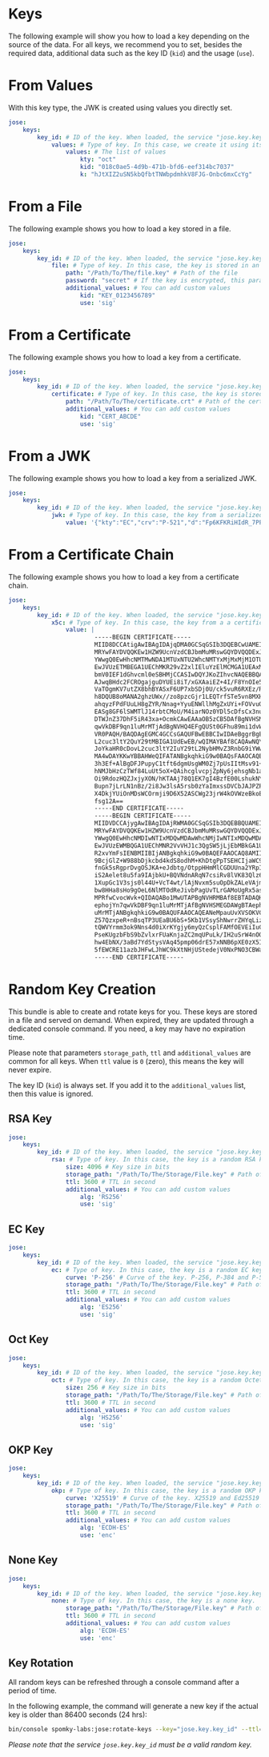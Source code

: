 Keys
====

The following example will show you how to load a key depending on the source of the data.
For all keys, we recommend you to set, besides the required data, additional data such as the key ID (`kid`) and the usage (`use`).

# From Values

With this key type, the JWK is created using values you directly set.

```yml
jose:
    keys:
        key_id: # ID of the key. When loaded, the service "jose.key.key_id" will be created
            values: # Type of key. In this case, we create it using its values
                values: # The list of values
                    kty: "oct"
                    kid: "018c0ae5-4d9b-471b-bfd6-eef314bc7037"
                    k: "hJtXIZ2uSN5kbQfbtTNWbpdmhkV8FJG-Onbc6mxCcYg"
```

# From a File

The following example shows you how to load a key stored in a file.

```yml
jose:
    keys:
        key_id: # ID of the key. When loaded, the service "jose.key.key_id" will be created
            file: # Type of key. In this case, the key is stored in an file.
                path: "/Path/To/The/file.key" # Path of the file
                password: "secret" # If the key is encrypted, this parameter is mandatory
                additional_values: # You can add custom values 
                    kid: "KEY_0123456789"
                    use: 'sig'
```

# From a Certificate

The following example shows you how to load a key from a certificate.

```yml
jose:
    keys:
        key_id: # ID of the key. When loaded, the service "jose.key.key_id" will be created
            certificate: # Type of key. In this case, the key is stored in an certificate.
                path: "/Path/To/The/certificate.crt" # Path of the certificate
                additional_values: # You can add custom values 
                    kid: "CERT_ABCDE"
                    use: 'sig'
```

# From a JWK

The following example shows you how to load a key from a serialized JWK.

```yml
jose:
    keys:
        key_id: # ID of the key. When loaded, the service "jose.key.key_id" will be created
            jwk: # Type of key. In this case, the key from a serialized JWK.
                value: '{"kty":"EC","crv":"P-521","d":"Fp6KFKRiHIdR_7PP2VKxz6OkS_phyoQqwzv2I89-8zP7QScrx5r8GFLcN5mCCNJt3rN3SIgI4XoIQbNePlAj6vE","x":"AVpvo7TGpQk5P7ZLo0qkBpaT-fFDv6HQrWElBKMxcrJd_mRNapweATsVv83YON4lTIIRXzgGkmWeqbDr6RQO-1cS","y":"AIs-MoRmLaiPyG2xmPwQCHX2CGX_uCZiT3iOxTAJEZuUbeSA828K4WfAA4ODdGiB87YVShhPOkiQswV3LpbpPGhC","foo":"bar"}'
```

# From a Certificate Chain

The following example shows you how to load a key from a certificate chain.

```yml
jose:
    keys:
        key_id: # ID of the key. When loaded, the service "jose.key.key_id" will be created
            x5c: # Type of key. In this case, the key from a a certificate chain.
                value: |
                        -----BEGIN CERTIFICATE-----
                        MIID8DCCAtigAwIBAgIDAjqDMA0GCSqGSIb3DQEBCwUAMEIxCzAJBgNVBAYTAlVT
                        MRYwFAYDVQQKEw1HZW9UcnVzdCBJbmMuMRswGQYDVQQDExJHZW9UcnVzdCBHbG9i
                        YWwgQ0EwHhcNMTMwNDA1MTUxNTU2WhcNMTYxMjMxMjM1OTU5WjBJMQswCQYDVQQG
                        EwJVUzETMBEGA1UEChMKR29vZ2xlIEluYzElMCMGA1UEAxMcR29vZ2xlIEludGVy
                        bmV0IEF1dGhvcml0eSBHMjCCASIwDQYJKoZIhvcNAQEBBQADggEPADCCAQoCggEB
                        AJwqBHdc2FCROgajguDYUEi8iT/xGXAaiEZ+4I/F8YnOIe5a/mENtzJEiaB0C1NP
                        VaTOgmKV7utZX8bhBYASxF6UP7xbSDj0U/ck5vuR6RXEz/RTDfRK/J9U3n2+oGtv
                        h8DQUB8oMANA2ghzUWx//zo8pzcGjr1LEQTrfSTe5vn8MXH7lNVg8y5Kr0LSy+rE
                        ahqyzFPdFUuLH8gZYR/Nnag+YyuENWllhMgZxUYi+FOVvuOAShDGKuy6lyARxzmZ
                        EASg8GF6lSWMTlJ14rbtCMoU/M4iarNOz0YDl5cDfsCx3nuvRTPPuj5xt970JSXC
                        DTWJnZ37DhF5iR43xa+OcmkCAwEAAaOB5zCB5DAfBgNVHSMEGDAWgBTAephojYn7
                        qwVkDBF9qn1luMrMTjAdBgNVHQ4EFgQUSt0GFhu89mi1dvWBtrtiGrpagS8wDgYD
                        VR0PAQH/BAQDAgEGMC4GCCsGAQUFBwEBBCIwIDAeBggrBgEFBQcwAYYSaHR0cDov
                        L2cuc3ltY2QuY29tMBIGA1UdEwEB/wQIMAYBAf8CAQAwNQYDVR0fBC4wLDAqoCig
                        JoYkaHR0cDovL2cuc3ltY2IuY29tL2NybHMvZ3RnbG9iYWwuY3JsMBcGA1UdIAQQ
                        MA4wDAYKKwYBBAHWeQIFATANBgkqhkiG9w0BAQsFAAOCAQEAqvqpIM1qZ4PtXtR+
                        3h3Ef+AlBgDFJPupyC1tft6dgmUsgWM0Zj7pUsIItMsv91+ZOmqcUHqFBYx90SpI
                        hNMJbHzCzTWf84LuUt5oX+QAihcglvcpjZpNy6jehsgNb1aHA30DP9z6eX0hGfnI
                        Oi9RdozHQZJxjyXON/hKTAAj78Q1EK7gI4BzfE00LshukNYQHpmEcxpw8u1VDu4X
                        Bupn7jLrLN1nBz/2i8Jw3lsA5rsb0zYaImxssDVCbJAJPZPpZAkiDoUGn8JzIdPm
                        X4DkjYUiOnMDsWCOrmji9D6X52ASCWg23jrW4kOVWzeBkoEfu43XrVJkFleW2V40
                        fsg12A==
                        -----END CERTIFICATE-----
                        -----BEGIN CERTIFICATE-----
                        MIIDVDCCAjygAwIBAgIDAjRWMA0GCSqGSIb3DQEBBQUAMEIxCzAJBgNVBAYTAlVT
                        MRYwFAYDVQQKEw1HZW9UcnVzdCBJbmMuMRswGQYDVQQDExJHZW9UcnVzdCBHbG9i
                        YWwgQ0EwHhcNMDIwNTIxMDQwMDAwWhcNMjIwNTIxMDQwMDAwWjBCMQswCQYDVQQG
                        EwJVUzEWMBQGA1UEChMNR2VvVHJ1c3QgSW5jLjEbMBkGA1UEAxMSR2VvVHJ1c3Qg
                        R2xvYmFsIENBMIIBIjANBgkqhkiG9w0BAQEFAAOCAQ8AMIIBCgKCAQEA2swYYzD9
                        9BcjGlZ+W988bDjkcbd4kdS8odhM+KhDtgPpTSEHCIjaWC9mOSm9BXiLnTjoBbdq
                        fnGk5sRgprDvgOSJKA+eJdbtg/OtppHHmMlCGDUUna2YRpIuT8rxh0PBFpVXLVDv
                        iS2Aelet8u5fa9IAjbkU+BQVNdnARqN7csiRv8lVK83Qlz6cJmTM386DGXHKTubU
                        1XupGc1V3sjs0l44U+VcT4wt/lAjNvxm5suOpDkZALeVAjmRCw7+OC7RHQWa9k0+
                        bw8HHa8sHo9gOeL6NlMTOdReJivbPagUvTLrGAMoUgRx5aszPeE4uwc2hGKceeoW
                        MPRfwCvocWvk+QIDAQABo1MwUTAPBgNVHRMBAf8EBTADAQH/MB0GA1UdDgQWBBTA
                        ephojYn7qwVkDBF9qn1luMrMTjAfBgNVHSMEGDAWgBTAephojYn7qwVkDBF9qn1l
                        uMrMTjANBgkqhkiG9w0BAQUFAAOCAQEANeMpauUvXVSOKVCUn5kaFOSPeCpilKIn
                        Z57QzxpeR+nBsqTP3UEaBU6bS+5Kb1VSsyShNwrrZHYqLizz/Tt1kL/6cdjHPTfS
                        tQWVYrmm3ok9Nns4d0iXrKYgjy6myQzCsplFAMfOEVEiIuCl6rYVSAlk6l5PdPcF
                        PseKUgzbFbS9bZvlxrFUaKnjaZC2mqUPuLk/IH2uSrW4nOQdtqvmlKXBx4Ot2/Un
                        hw4EbNX/3aBd7YdStysVAq45pmp06drE57xNNB6pXE0zX5IJL4hmXXeXxx12E6nV
                        5fEWCRE11azbJHFwLJhWC9kXtNHjUStedejV0NxPNO3CBWaAocvmMw==
                        -----END CERTIFICATE-----
```

# Random Key Creation

This bundle is able to create and rotate keys for you.
These keys are stored in a file and served on demand. When expired, they are updated through a dedicated console command.
If you need, a key may have no expiration time.

Please note that parameters `storage_path`, `ttl` and `additional_values` are common for all keys.
When `ttl` value is `0` (zero), this means the key will never expire.

The key ID (`kid`) is always set. If you add it to the `additional_values` list, then this value is ignored. 

## RSA Key

```yml
jose:
    keys:
        key_id: # ID of the key. When loaded, the service "jose.key.key_id" will be created
            rsa: # Type of key. In this case, the key is a random RSA key.
                size: 4096 # Key size in bits
                storage_path: "/Path/To/The/Storage/File.key" # Path of the file
                ttl: 3600 # TTL in second
                additional_values: # You can add custom values 
                    alg: 'RS256'
                    use: 'sig'
```

## EC Key

```yml
jose:
    keys:
        key_id: # ID of the key. When loaded, the service "jose.key.key_id" will be created
            ec: # Type of key. In this case, the key is a random EC key.
                curve: 'P-256' # Curve of the key. P-256, P-384 and P-521 are supported
                storage_path: "/Path/To/The/Storage/File.key" # Path of the file
                ttl: 3600 # TTL in second
                additional_values: # You can add custom values 
                    alg: 'ES256'
                    use: 'sig'
```

## Oct Key

```yml
jose:
    keys:
        key_id: # ID of the key. When loaded, the service "jose.key.key_id" will be created
            oct: # Type of key. In this case, the key is a random Octet key.
                size: 256 # Key size in bits
                storage_path: "/Path/To/The/Storage/File.key" # Path of the file
                ttl: 3600 # TTL in second
                additional_values: # You can add custom values 
                    alg: 'HS256'
                    use: 'sig'
```

## OKP Key

```yml
jose:
    keys:
        key_id: # ID of the key. When loaded, the service "jose.key.key_id" will be created
            okp: # Type of key. In this case, the key is a random OKP key.
                curve: 'X25519' # Curve of the key. X25519 and Ed25519 are supported
                storage_path: "/Path/To/The/Storage/File.key" # Path of the file
                ttl: 3600 # TTL in second
                additional_values: # You can add custom values 
                    alg: 'ECDH-ES'
                    use: 'enc'
```

## None Key

```yml
jose:
    keys:
        key_id: # ID of the key. When loaded, the service "jose.key.key_id" will be created
            none: # Type of key. In this case, the key is a none key.
                storage_path: "/Path/To/The/Storage/File.key" # Path of the file
                ttl: 3600 # TTL in second
                additional_values: # You can add custom values 
                    alg: 'ECDH-ES'
                    use: 'enc'
```

## Key Rotation

All random keys can be refreshed through a console command after a period of time.

In the following example, the command will generate a new key if the actual key is older than 86400 seconds (24 hrs):

```sh
bin/console spomky-labs:jose:rotate-keys --key="jose.key.key_id" --ttl=86400
```

_Please note that the service `jose.key.key_id` must be a valid random key._

